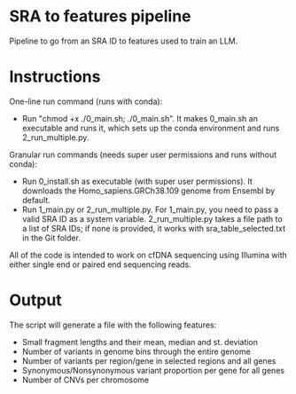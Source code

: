 # SRA to features pipeline
Pipeline to go from an SRA ID to features used to train an LLM.

# Instructions

One-line run command (runs with conda):
- Run "chmod +x ./0_main.sh; ./0_main.sh". It makes 0_main.sh an executable and runs it, which sets up the conda environment and runs 2_run_multiple.py.

Granular run commands (needs super user permissions and runs without conda):
- Run 0_install.sh as executable (with super user permissions). It downloads the Homo_sapiens.GRCh38.109 genome from Ensembl by default.
- Run 1_main.py or 2_run_multiple.py. For 1_main.py, you need to pass a valid SRA ID as a system variable. 2_run_multiple.py takes a file path to a list of SRA IDs; if none is provided, it works with sra_table_selected.txt in the Git folder.

All of the code is intended to work on cfDNA sequencing using Illumina with either single end or paired end sequencing reads.

# Output

The script will generate a file with the following features:
* Small fragment lengths and their mean, median and st. deviation
* Number of variants in genome bins through the entire genome
* Number of variants per region/gene in selected regions and all genes
* Synonymous/Nonsynonymous variant proportion per gene for all genes
* Number of CNVs per chromosome
